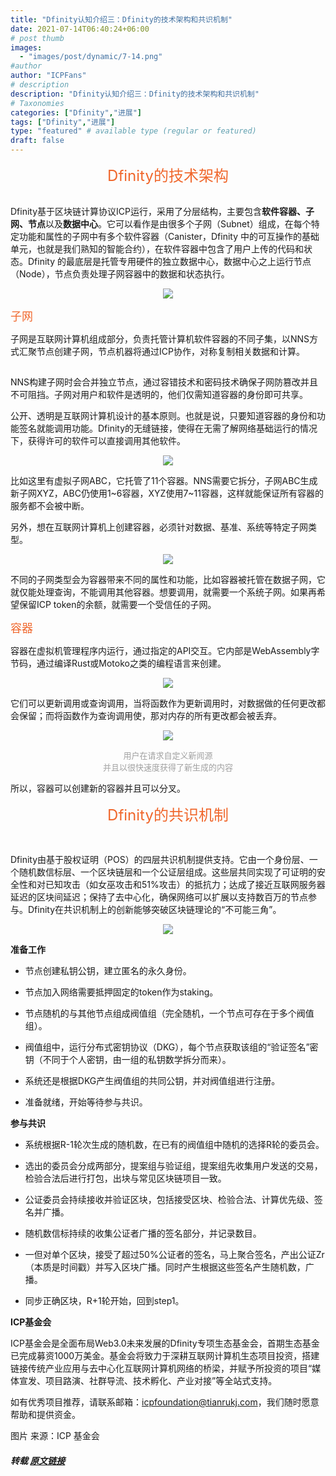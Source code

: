 ```yaml
---
title: "Dfinity认知介绍三：Dfinity的技术架构和共识机制"
date: 2021-07-14T06:40:24+06:00
# post thumb
images:
  - "images/post/dynamic/7-14.png"
#author
author: "ICPFans"
# description
description: "Dfinity认知介绍三：Dfinity的技术架构和共识机制"
# Taxonomies
categories: ["Dfinity","进展"]
tags: ["Dfinity","进展"]
type: "featured" # available type (regular or featured)
draft: false
---
```


<center>
<font color=#F0672C size="5">Dfinity的技术架构</font>

</center>
<br/>

Dfinity基于区块链计算协议ICP运行，采用了分层结构，主要包含**软件容器、子网、节点**以及**数据中心**。它可以看作是由很多个子网（Subnet）组成，在每个特定功能和属性的子网中有多个软件容器（Canister，Dfinity 中的可互操作的基础单元，也就是我们熟知的智能合约），在软件容器中包含了用户上传的代码和状态。Dfinity 的最底层是托管专用硬件的独立数据中心，数据中心之上运行节点（Node），节点负责处理子网容器中的数据和状态执行。


<center>

![](http://mmbiz.qpic.cn/mmbiz_jpg/FWVRP8nXH9oUicEiat4mlsff0jqfW9B24w1v7ISAccIpMrdUuOFEuHxx3bCllAyibYSKndTAXticvIMAlLcpD1Obsw/640?wx_fmt=jpeg&tp=webp&wxfrom=5&wx_lazy=1&wx_co=1&retryload=7)

</center>

<font color=#F0672C size="4">子网</font>



子网是互联网计算机组成部分，负责托管计算机软件容器的不同子集，以NNS方式汇聚节点创建子网，节点机器将通过ICP协作，对称复制相关数据和计算。



<center>

![](data:image/gif;base64,iVBORw0KGgoAAAANSUhEUgAAAAEAAAABCAYAAAAfFcSJAAAADUlEQVQImWNgYGBgAAAABQABh6FO1AAAAABJRU5ErkJggg==)

</center>

NNS构建子网时会合并独立节点，通过容错技术和密码技术确保子网防篡改并且不可阻挡。子网对用户和软件是透明的，他们仅需知道容器的身份即可共享。



公开、透明是互联网计算机设计的基本原则。也就是说，只要知道容器的身份和功能签名就能调用功能。Dfinity的无缝链接，使得在无需了解网络基础运行的情况下，获得许可的软件可以直接调用其他软件。


<center>

![](https://mmbiz.qpic.cn/mmbiz_png/FWVRP8nXH9oUicEiat4mlsff0jqfW9B24wA7k1IgFsZ9P0UkuPBibgLPfMHp1z1ocsQ6ibTJA4WSRPqjCIdZOicqTxw/640?wx_fmt=png&tp=webp&wxfrom=5&wx_lazy=1&wx_co=1)

</center>

比如这里有虚拟子网ABC，它托管了11个容器。NNS需要它拆分，子网ABC生成新子网XYZ，ABC仍使用1~6容器，XYZ使用7~11容器，这样就能保证所有容器的服务都不会被中断。



另外，想在互联网计算机上创建容器，必须针对数据、基准、系统等特定子网类型。

<center>

![](https://mmbiz.qpic.cn/mmbiz_png/FWVRP8nXH9oUicEiat4mlsff0jqfW9B24wV8HnIjw9jtbvguKMNDqJtdwJl41uesh70z5Th2SGyJncSBAq7UZTkw/640?wx_fmt=png&tp=webp&wxfrom=5&wx_lazy=1&wx_co=1)

</center>

不同的子网类型会为容器带来不同的属性和功能，比如容器被托管在数据子网，它就仅能处理查询，不能调用其他容器。想要调用，就需要一个系统子网。如果再希望保留ICP token的余额，就需要一个受信任的子网。



<font color=#F0672C size="4">容器</font>



容器在虚拟机管理程序内运行，通过指定的API交互。它内部是WebAssembly字节码，通过编译Rust或Motoko之类的编程语言来创建。

<center>

![](https://mmbiz.qpic.cn/mmbiz_png/FWVRP8nXH9oUicEiat4mlsff0jqfW9B24wA5VQAjic9LCS8Fu6icKH5QyM3f1e1F4ic076Wbyia7yuFQYMQzgkfYfGOA/640?wx_fmt=png&tp=webp&wxfrom=5&wx_lazy=1&wx_co=1)

</center>

它们可以更新调用或查询调用，当将函数作为更新调用时，对数据做的任何更改都会保留；而将函数作为查询调用使，那对内存的所有更改都会被丢弃。

<center>

![](https://mmbiz.qpic.cn/mmbiz_png/FWVRP8nXH9oUicEiat4mlsff0jqfW9B24w5kEf3N9825T5jtY0IlwAAqqDYWMXma0LS96DuhNltibwuXTDPYojpfQ/640?wx_fmt=png&tp=webp&wxfrom=5&wx_lazy=1&wx_co=1)

</center>
<center><font size="2" color=#A0A0A0>用户在请求自定义新闻源</font></center>

<center><font size="2" color=#A0A0A0>并且以很快速度获得了新生成的内容</font></center>



所以，容器可以创建新的容器并且可以分叉。

<center>

<font color=#F0672C size="5">Dfinity的共识机制</font>


</center>
<br/>


Dfinity由基于股权证明（POS）的四层共识机制提供支持。它由一个身份层、一个随机数信标层、一个区块链层和一个公证层组成。这些层共同实现了可证明的安全性和对已知攻击（如女巫攻击和51%攻击）的抵抗力；达成了接近互联网服务器延迟的区块间延迟；保持了去中心化，确保网络可以扩展以支持数百万的节点参与。Dfinity在共识机制上的创新能够突破区块链理论的“不可能三角”。


<center>

![](https://mmbiz.qpic.cn/mmbiz_jpg/FWVRP8nXH9oUicEiat4mlsff0jqfW9B24wDPc1cwjlecsCCA4dVic5VwyfoI11ST8ODw6iarZQxibCklJehyLyibCrJA/640?wx_fmt=jpeg&tp=webp&wxfrom=5&wx_lazy=1&wx_co=1)

</center>


**准备工作**

* 节点创建私钥公钥，建立匿名的永久身份。

* 节点加入网络需要抵押固定的token作为staking。

* 节点随机的与其他节点组成阀值组（完全随机，一个节点可存在于多个阀值组）。

* 阀值组中，运行分布式密钥协议（DKG），每个节点获取该组的“验证签名”密钥（不同于个人密钥，由一组的私钥数学拆分而来）。

* 系统还是根据DKG产生阀值组的共同公钥，并对阀值组进行注册。

* 准备就绪，开始等待参与共识。



**参与共识**

* 系统根据R-1轮次生成的随机数，在已有的阀值组中随机的选择R轮的委员会。

* 选出的委员会分成两部分，提案组与验证组，提案组先收集用户发送的交易，检验合法后进行打包，出块与常见区块链项目一致。

* 公证委员会持续接收并验证区块，包括接受区块、检验合法、计算优先级、签名并广播。

* 随机数信标持续的收集公证者广播的签名部分，并记录数目。

* 一但对单个区块，接受了超过50%公证者的签名，马上聚合签名，产出公证Zr（本质是时间戳）并写入区块广播。同时产生根据这些签名产生随机数，广播。

* 同步正确区块，R+1轮开始，回到step1。



**ICP基金会**

ICP基金会是全面布局Web3.0未来发展的Dfinity专项生态基金会，首期生态基金已完成募资1000万美金。基金会将致力于深耕互联网计算机生态项目投资，搭建链接传统产业应用与去中心化互联网计算机网络的桥梁，并赋予所投资的项目“媒体宣发、项目路演、社群导流、技术孵化、产业对接”等全站式支持。



如有优秀项目推荐，请联系邮箱：icpfoundation@tianrukj.com，我们随时愿意帮助和提供资金。



图片
来源：ICP 基金会
##### 转载 [原文链接](https://mp.weixin.qq.com/s/k-aWXqJVj19DpWKS8eOlxg)